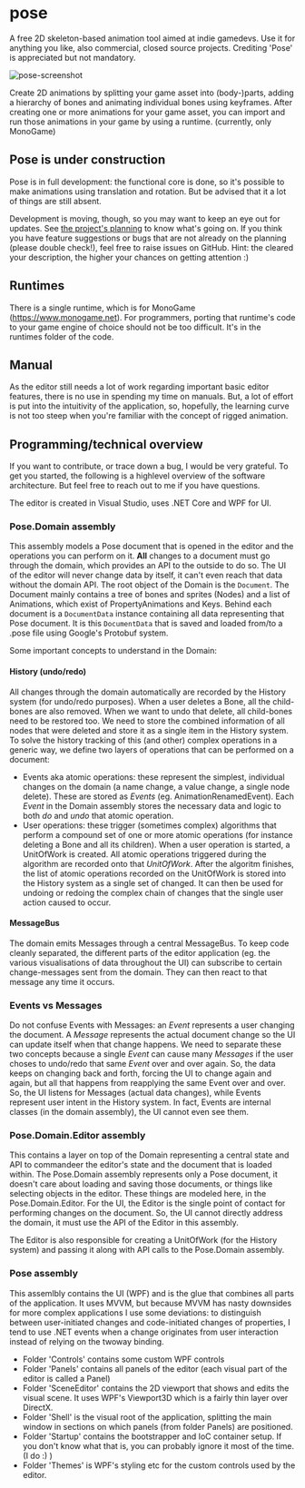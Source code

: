 # pose

A free 2D skeleton-based animation tool aimed at indie gamedevs. Use it for anything you like, also commercial, closed source projects. Crediting 'Pose' is appreciated but not mandatory.

![pose-screenshot](https://github.com/thomasvt/pose/blob/main/Manual/Pose-screenshot.png)

Create 2D animations by splitting your game asset into (body-)parts, adding a hierarchy of bones and animating individual bones using keyframes. After creating one or more animations for your game asset, you can import and run those animations in your game by using a runtime. (currently, only MonoGame)

## Pose is under construction

Pose is in full development: the functional core is done, so it's possible to make animations using translation and rotation. But be advised that it a lot of things are still absent.

Development is moving, though, so you may want to keep an eye out for updates. See [the project's planning](https://trello.com/b/yuuP2bdf/pose) to know what's going on. If you think you have feature suggestions or bugs that are not already on the planning (please double check!), feel free to raise issues on GitHub. Hint: the cleared your description, the higher your chances on getting attention :)

## Runtimes

There is a single runtime, which is for MonoGame (https://www.monogame.net). For programmers, porting that runtime's code to your game engine of choice should not be too difficult. It's in the runtimes folder of the code.

## Manual

As the editor still needs a lot of work regarding important basic editor features, there is no use in spending my time on manuals. But, a lot of effort is put into the intuitivity of the application, so, hopefully, the learning curve is not too steep when you're familiar with the concept of rigged animation. 

## Programming/technical overview

If you want to contribute, or trace down a bug, I would be very grateful. To get you started, the following is a highlevel overview of the software architecture. But feel free to reach out to me if you have questions.

The editor is created in Visual Studio, uses .NET Core and WPF for UI.

### Pose.Domain assembly

This assembly models a Pose document that is opened in the editor and the operations you can perform on it. **All** changes to a document must go through the domain, which provides an API to the outside to do so. The UI of the editor will never change data by itself, it can't even reach that data without the domain API. The root object of the Domain is the ```Document```. The Document mainly contains a tree of bones and sprites (Nodes) and a list of Animations, which exist of PropertyAnimations and Keys. Behind each document is a ```DocumentData``` instance containing all data representing that Pose document. It is this ```DocumentData``` that is saved and loaded from/to a .pose file using Google's Protobuf system.

Some important concepts to understand in the Domain:

#### History (undo/redo)

All changes through the domain automatically are recorded by the History system (for undo/redo purposes). When a user deletes a Bone, all the child-bones are also removed. When we want to undo that delete, all child-bones need to be restored too. We need to store the combined information of all nodes that were deleted and store it as a single item in the History system. To solve the history tracking of this (and other) complex operations in a generic way, we define two layers of operations that can be performed on a document: 
* Events aka atomic operations: these represent the simplest, individual changes on the domain (a name change, a value change, a single node delete). These are stored as *Events* (eg. AnimationRenamedEvent). Each *Event* in the Domain assembly stores the necessary data and logic to both *do* and *undo* that atomic operation.
* User operations: these trigger (sometimes complex) algorithms that perform a compound set of one or more atomic operations (for instance deleting a Bone and all its children). When a user operation is started, a UnitOfWork is created. All atomic operations triggered during the algorithm are recorded onto that *UnitOfWork*. After the algoritm finishes, the list of atomic operations recorded on the UnitOfWork is stored into the History system as a single set of changed. It can then be used for undoing or redoing the complex chain of changes that the single user action caused to occur.

#### MessageBus

The domain emits Messages through a central MessageBus. To keep code cleanly separated, the different parts of the editor application (eg. the various visualisations of data throughout the UI) can subscribe to certain change-messages sent from the domain. They can then react to that message any time it occurs.

### Events vs Messages

Do not confuse Events with Messages: an *Event* represents a user changing the document. A *Message* represents the actual document change so the UI can update itself when that change happens. We need to separate these two concepts because a single *Event* can cause many *Messages* if the user choses to undo/redo that same *Event* over and over again. So, the data keeps on changing back and forth, forcing the UI to change again and again, but all that happens from reapplying the same Event over and over. So, the UI listens for Messages (actual data changes), while Events represent user intent in the History system. In fact, Events are internal classes (in the domain assembly), the UI cannot even see them.

### Pose.Domain.Editor assembly

This contains a layer on top of the Domain representing a central state and API to commandeer the editor's state and the document that is loaded within. The Pose.Domain assembly represents only a Pose document, it doesn't care about loading and saving those documents, or things like selecting objects in the editor. These things are modeled here, in the Pose.Domain.Editor. For the UI, the Editor is the single point of contact for performing changes on the document. So, the UI cannot directly address the domain, it must use the API of the Editor in this assembly.

The Editor is also responsible for creating a UnitOfWork (for the History system) and passing it along with API calls to the Pose.Domain assembly.

### Pose assembly

This assemlbly contains the UI (WPF) and is the glue that combines all parts of the application. It uses MVVM, but because MVVM has nasty downsides for more complex applications I use some deviations: to distinguish between user-initiated changes and code-initiated changes of properties, I tend to use .NET events when a change originates from user interaction instead of relying on the twoway binding.

* Folder 'Controls' contains some custom WPF controls
* Folder 'Panels' contains all panels of the editor (each visual part of the editor is called a Panel)
* Folder 'SceneEditor' contains the 2D viewport that shows and edits the visual scene. It uses WPF's Viewport3D which is a fairly thin layer over DirectX.
* Folder 'Shell' is the visual root of the application, splitting the main window in sections on which panels (from folder Panels) are positioned.
* Folder 'Startup' contains the bootstrapper and IoC container setup. If you don't know what that is, you can probably ignore it most of the time. (I do :) )
* Folder 'Themes' is WPF's styling etc for the custom controls used by the editor.
    

